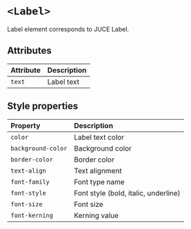 # `<Label>`

Label element corresponds to JUCE Label.

## Attributes

| Attribute | Description |
|:----------|:------------|
| `text`    | Label text  |

## Style properties

| Property           | Description                          |
|:-------------------|:-------------------------------------|
| `color`            | Label text color                     |
| `background-color` | Background color                     |
| `border-color`     | Border color                         |
| `text-align`       | Text alignment                       |
| `font-family`      | Font type name                       |
| `font-style`       | Font style (bold, italic, underline) |
| `font-size`        | Font size                            |
| `font-kerning`     | Kerning value                        |

